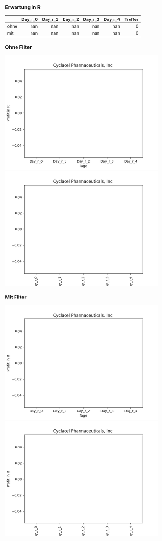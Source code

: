### Erwartung in R
|      |   Day_r_0 |   Day_r_1 |   Day_r_2 |   Day_r_3 |   Day_r_4 |   Treffer |
|:-----|----------:|----------:|----------:|----------:|----------:|----------:|
| ohne |       nan |       nan |       nan |       nan |       nan |         0 |
| mit  |       nan |       nan |       nan |       nan |       nan |         0 |

### Ohne Filter
![image info](./data/CYCC_box_all.png)
![image info](./data/CYCC_median_all.png)

### Mit Filter
![image info](./data/CYCC_box_filtered.png)
![image info](./data/CYCC_median_filtered.png)